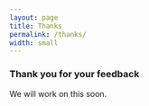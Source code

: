 ```yaml
---
layout: page
title: Thanks
permalink: /thanks/
width: small
---
```


### Thank you for your feedback

We will work on this soon.
